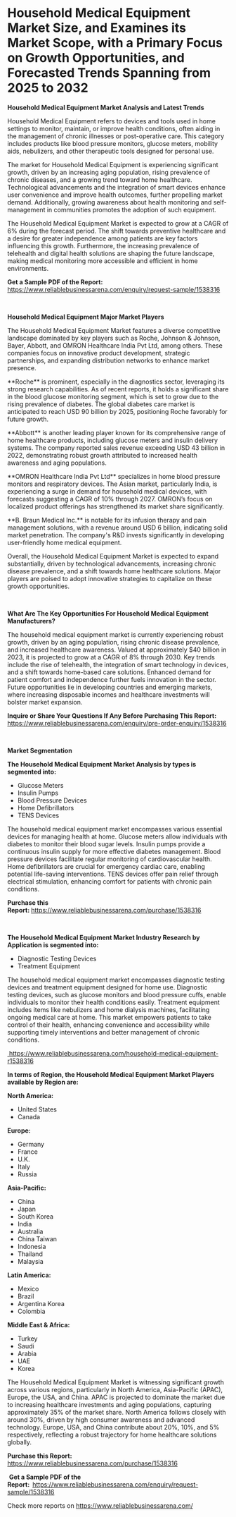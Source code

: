 <p><h1>Household Medical Equipment Market Size, and Examines its Market Scope, with a Primary Focus on Growth Opportunities, and Forecasted Trends Spanning from 2025 to 2032</h1></p><p><strong>Household Medical Equipment Market Analysis and Latest Trends</strong></p>
<p><p>Household Medical Equipment refers to devices and tools used in home settings to monitor, maintain, or improve health conditions, often aiding in the management of chronic illnesses or post-operative care. This category includes products like blood pressure monitors, glucose meters, mobility aids, nebulizers, and other therapeutic tools designed for personal use. </p><p>The market for Household Medical Equipment is experiencing significant growth, driven by an increasing aging population, rising prevalence of chronic diseases, and a growing trend toward home healthcare. Technological advancements and the integration of smart devices enhance user convenience and improve health outcomes, further propelling market demand. Additionally, growing awareness about health monitoring and self-management in communities promotes the adoption of such equipment.</p><p>The Household Medical Equipment Market is expected to grow at a CAGR of 6% during the forecast period. The shift towards preventive healthcare and a desire for greater independence among patients are key factors influencing this growth. Furthermore, the increasing prevalence of telehealth and digital health solutions are shaping the future landscape, making medical monitoring more accessible and efficient in home environments.</p></p>
<p><strong>Get a Sample PDF of the Report:&nbsp;</strong> <a href="https://www.reliablebusinessarena.com/enquiry/request-sample/1538316?utm_campaign=2959&utm_medium=2&utm_source=Github&utm_content=ia&utm_term=10042025&utm_id=household-medical-equipment">https://www.reliablebusinessarena.com/enquiry/request-sample/1538316</a></p>
<p>&nbsp;</p>
<p><strong>Household Medical Equipment Major Market Players</strong></p>
<p><p>The Household Medical Equipment Market features a diverse competitive landscape dominated by key players such as Roche, Johnson & Johnson, Bayer, Abbott, and OMRON Healthcare India Pvt Ltd, among others. These companies focus on innovative product development, strategic partnerships, and expanding distribution networks to enhance market presence.</p><p>**Roche** is prominent, especially in the diagnostics sector, leveraging its strong research capabilities. As of recent reports, it holds a significant share in the blood glucose monitoring segment, which is set to grow due to the rising prevalence of diabetes. The global diabetes care market is anticipated to reach USD 90 billion by 2025, positioning Roche favorably for future growth.</p><p>**Abbott** is another leading player known for its comprehensive range of home healthcare products, including glucose meters and insulin delivery systems. The company reported sales revenue exceeding USD 43 billion in 2022, demonstrating robust growth attributed to increased health awareness and aging populations.</p><p>**OMRON Healthcare India Pvt Ltd** specializes in home blood pressure monitors and respiratory devices. The Asian market, particularly India, is experiencing a surge in demand for household medical devices, with forecasts suggesting a CAGR of 10% through 2027. OMRON’s focus on localized product offerings has strengthened its market share significantly.</p><p>**B. Braun Medical Inc.** is notable for its infusion therapy and pain management solutions, with a revenue around USD 6 billion, indicating solid market penetration. The company's R&D invests significantly in developing user-friendly home medical equipment.</p><p>Overall, the Household Medical Equipment Market is expected to expand substantially, driven by technological advancements, increasing chronic disease prevalence, and a shift towards home healthcare solutions. Major players are poised to adopt innovative strategies to capitalize on these growth opportunities.</p></p>
<p>&nbsp;</p>
<p><strong>What Are The Key Opportunities For Household Medical Equipment Manufacturers?</strong></p>
<p><p>The household medical equipment market is currently experiencing robust growth, driven by an aging population, rising chronic disease prevalence, and increased healthcare awareness. Valued at approximately $40 billion in 2023, it is projected to grow at a CAGR of 8% through 2030. Key trends include the rise of telehealth, the integration of smart technology in devices, and a shift towards home-based care solutions. Enhanced demand for patient comfort and independence further fuels innovation in the sector. Future opportunities lie in developing countries and emerging markets, where increasing disposable incomes and healthcare investments will bolster market expansion.</p></p>
<p><strong>Inquire or Share Your Questions If Any Before Purchasing This Report:</strong> <a href="https://www.reliablebusinessarena.com/enquiry/pre-order-enquiry/1538316?utm_campaign=2959&utm_medium=2&utm_source=Github&utm_content=ia&utm_term=10042025&utm_id=household-medical-equipment">https://www.reliablebusinessarena.com/enquiry/pre-order-enquiry/1538316</a></p>
<p>&nbsp;</p>
<p><strong>Market Segmentation</strong></p>
<p><strong>The Household Medical Equipment Market Analysis by types is segmented into:</strong></p>
<p><ul><li>Glucose Meters</li><li>Insulin Pumps</li><li>Blood Pressure Devices</li><li>Home Defibrillators</li><li>TENS Devices</li></ul></p>
<p><p>The household medical equipment market encompasses various essential devices for managing health at home. Glucose meters allow individuals with diabetes to monitor their blood sugar levels. Insulin pumps provide a continuous insulin supply for more effective diabetes management. Blood pressure devices facilitate regular monitoring of cardiovascular health. Home defibrillators are crucial for emergency cardiac care, enabling potential life-saving interventions. TENS devices offer pain relief through electrical stimulation, enhancing comfort for patients with chronic pain conditions.</p></p>
<p><strong>Purchase this Report:&nbsp;</strong><a href="https://www.reliablebusinessarena.com/purchase/1538316?utm_campaign=2959&utm_medium=2&utm_source=Github&utm_content=ia&utm_term=10042025&utm_id=household-medical-equipment">https://www.reliablebusinessarena.com/purchase/1538316</a></p>
<p>&nbsp;</p>
<p><strong>The Household Medical Equipment Market Industry Research by Application is segmented into:</strong></p>
<p><ul><li>Diagnostic Testing Devices</li><li>Treatment Equipment</li></ul></p>
<p><p>The household medical equipment market encompasses diagnostic testing devices and treatment equipment designed for home use. Diagnostic testing devices, such as glucose monitors and blood pressure cuffs, enable individuals to monitor their health conditions easily. Treatment equipment includes items like nebulizers and home dialysis machines, facilitating ongoing medical care at home. This market empowers patients to take control of their health, enhancing convenience and accessibility while supporting timely interventions and better management of chronic conditions.</p></p>
<p><a href="https://www.reliablebusinessarena.com/household-medical-equipment-r1538316?utm_campaign=2959&utm_medium=2&utm_source=Github&utm_content=ia&utm_term=10042025&utm_id=household-medical-equipment">&nbsp;https://www.reliablebusinessarena.com/household-medical-equipment-r1538316</a></p>
<p><strong>In terms of Region, the Household Medical Equipment Market Players available by Region are:</strong></p>
<p>
    <p> <strong> North America: </strong>
        <ul>
            <li>United States</li>
            <li>Canada</li>
        </ul>
        </p> 
    <p> <strong> Europe: </strong>
        <ul>
            <li>Germany</li>
            <li>France</li>
            <li>U.K.</li>
            <li>Italy</li>
            <li>Russia</li>
        </ul>
        </p> 
    <p> <strong> Asia-Pacific: </strong>
        <ul>
            <li>China</li>
            <li>Japan</li>
            <li>South Korea</li>
            <li>India</li>
            <li>Australia</li>
            <li>China Taiwan</li>
            <li>Indonesia</li>
            <li>Thailand</li>
            <li>Malaysia</li>
        </ul>
        </p> 
    <p> <strong> Latin America: </strong>
        <ul>
            <li>Mexico</li>
            <li>Brazil</li>
            <li>Argentina Korea</li>
            <li>Colombia</li>
        </ul>
        </p> 
    <p> <strong> Middle East & Africa: </strong>
        <ul>
            <li>Turkey</li>
            <li>Saudi</li>
            <li>Arabia</li>
            <li>UAE</li>
            <li>Korea</li>
        </ul>
    </p>
    </p>
<p><p>The Household Medical Equipment Market is witnessing significant growth across various regions, particularly in North America, Asia-Pacific (APAC), Europe, the USA, and China. APAC is projected to dominate the market due to increasing healthcare investments and aging populations, capturing approximately 35% of the market share. North America follows closely with around 30%, driven by high consumer awareness and advanced technology. Europe, USA, and China contribute about 20%, 10%, and 5% respectively, reflecting a robust trajectory for home healthcare solutions globally.</p></p>
<p><strong>Purchase this Report: </strong><a href="https://www.reliablebusinessarena.com/purchase/1538316?utm_campaign=2959&utm_medium=2&utm_source=Github&utm_content=ia&utm_term=10042025&utm_id=household-medical-equipment">https://www.reliablebusinessarena.com/purchase/1538316</a></p>
<p>&nbsp;<strong>Get a Sample PDF of the Report:&nbsp;&nbsp;</strong><a href="https://www.reliablebusinessarena.com/enquiry/request-sample/1538316?utm_campaign=2959&utm_medium=2&utm_source=Github&utm_content=ia&utm_term=10042025&utm_id=household-medical-equipment">https://www.reliablebusinessarena.com/enquiry/request-sample/1538316</a></p>
<p><strong></strong></p>
<p>Check more reports on <a href="https://www.reliablebusinessarena.com/?utm_campaign=2959&utm_medium=2&utm_source=Github&utm_content=ia&utm_term=10042025&utm_id=household-medical-equipment">https://www.reliablebusinessarena.com/</a></p>